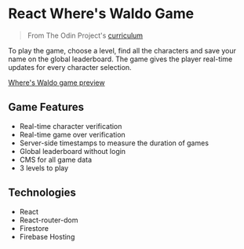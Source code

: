 # React Where's Waldo Game

> From The Odin Project's [curriculum](https://www.theodinproject.com/lessons/where-s-waldo-a-photo-tagging-app-javascript)

To play the game, choose a level, find all the characters and save your name on the global leaderboard. The game gives the player real-time updates for every character selection.

[Where's Waldo game preview](https://where-is-waldo-b8325.web.app/)

## Game Features

- Real-time character verification
- Real-time game over verification
- Server-side timestamps to measure the duration of games
- Global leaderboard without login
- CMS for all game data
- 3 levels to play

## Technologies

- React
- React-router-dom
- Firestore
- Firebase Hosting